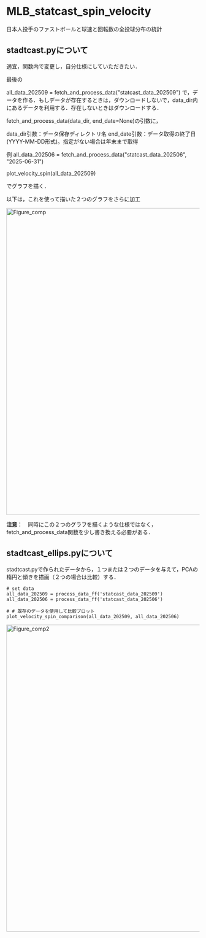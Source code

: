 # MLB_statcast_spin_velocity
日本人投手のファストボールと球速と回転数の全投球分布の統計

## stadtcast.pyについて
適宜，関数内で変更し，自分仕様にしていただきたい．

最後の

all_data_202509 = fetch_and_process_data("statcast_data_202509")
で，データを作る．もしデータが存在するときは，ダウンロードしないで，data_dir内にあるデータを利用する．存在しないときはダウンロードする．

fetch_and_process_data(data_dir, end_date=None)の引数に，

data_dir引数：データ保存ディレクトリ名
end_date引数：データ取得の終了日 (YYYY-MM-DD形式)。指定がない場合は年末まで取得

例
all_data_202506 = fetch_and_process_data("statcast_data_202506", "2025-06-31")

plot_velocity_spin(all_data_202509)

でグラフを描く．

以下は，これを使って描いた２つのグラフをさらに加工

<img width="2211" height="800" alt="Figure_comp" src="https://github.com/user-attachments/assets/6501be7c-4b4e-4ee6-8f36-ca8b8ca6a304" />

**注意**：　同時にこの２つのグラフを描くような仕様ではなく，fetch_and_process_data関数を少し書き換える必要がある．

## stadtcast_ellips.pyについて
stadtcast.pyで作られたデータから，１つまたは２つのデータを与えて，PCAの楕円と傾きを描画（２つの場合は比較）する．

```
# set data
all_data_202509 = process_data_ff('statcast_data_202509')
all_data_202506 = process_data_ff('statcast_data_202506')

# # 既存のデータを使用して比較プロット
plot_velocity_spin_comparison(all_data_202509, all_data_202506)
```

<img width="1200" height="800" alt="Figure_comp2" src="https://github.com/user-attachments/assets/d1137e85-218f-4dcb-943d-650983427132" />

